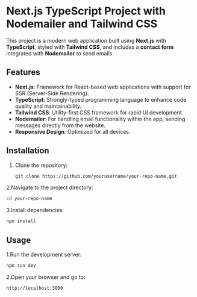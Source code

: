 # Next.js TypeScript Project with Nodemailer and Tailwind CSS

This project is a modern web application built using **Next.js** with **TypeScript**, styled with **Tailwind CSS**, and includes a **contact form** integrated with **Nodemailer** to send emails.

## Features

- **Next.js**: Framework for React-based web applications with support for SSR (Server-Side Rendering).
- **TypeScript**: Strongly-typed programming language to enhance code quality and maintainability.
- **Tailwind CSS**: Utility-first CSS framework for rapid UI development.
- **Nodemailer**: For handling email functionality within the app, sending messages directly from the website.
- **Responsive Design**: Optimized for all devices.

## Installation

1. Clone the repository:
   ```bash
   git clone https://github.com/yourusername/your-repo-name.git
   
2.Navigate to the project directory:
  ```bash
cd your-repo-name
  ```
3.Install dependencies:
  ```bash
  npm install
   ```
## Usage

1.Run the development server:
  ```bash
  npm run dev
   ```
2.Open your browser and go to:
  ```bash
  http://localhost:3000
